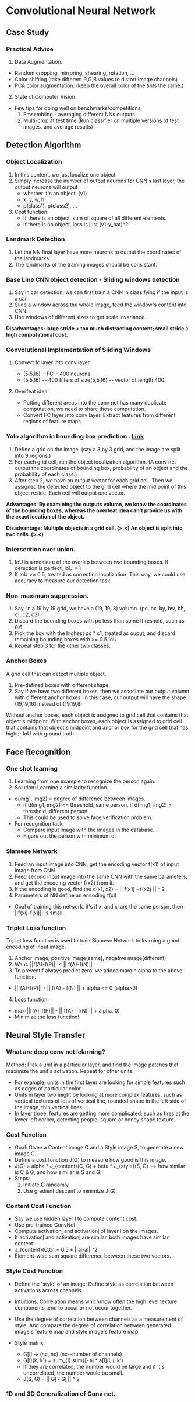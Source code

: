 # Convolutional Neural Network

## Case Study

### Practical Advice

1. Data Augmentation. 
  - Random cropping, mirroring, shearing, rotation, ...
  - Color shifting (take different R,G,B values to distort image channels) 
  - PCA color augmentation. (keep the overall color of the tints the same.)

2. State of Computer Vision
  - Few tips for doing well on benchmarks/competitions 
    1) Emsembling - averaging different NNs outputs
    2) Multi-crop at test time (Run classifier on multiple versions of test images, and average results)

## Detection Algorithm

### Object Localization

1. In this content, we just localize one object. 
2. Simply increase the number of output neurons for CNN's last layer, the output neurons will output 
    - whether it's an object. (y1)
    - x, y, w, h
    - p(class1), p(class2), ...
3. Cost function:
    - If there is an object, sum of square of all different elements. 
    - If there is no object, loss is just (y1-y_hat)^2

### Landmark Detection

1. Let the NN final layer have more neurons to output the coordinates of the landmarks. 
2. The landmarks of the training images should be consistant. 

### Base Line CNN object detection - Sliding windows detection 

1. Say in car detection, we can first train a CNN in classifying if the input is a car. 
2. Slide a window across the whole image, feed the window's content into CNN. 
3. Use windows of different sizes to get scale invariance. 

**Disadvantages: large stride-> too much distracting content; small stride-> high computational cost.**

### Convolutional Implementation of Sliding Windows

1. Convert fc layer into conv layer. 
    - (5,5,16) --FC-- 400 neurons. 
    - (5,5,16) -- 400 filters of size(5,5,16) -- vector of length 400. 

2. Overfeat idea. 
    - Putting different areas into the conv net has many duplicate computation, we need to share those computation. 
    - Convert FC layer into conv layer. Extract features from different regions of feature maps.  

### Yolo algorithm in bounding box prediction . [Link](https://www.coursera.org/learn/convolutional-neural-networks/lecture/9EcTO/bounding-box-predictions)

1. Define a grid on the image. (say a 3 by 3 grid, and the image are split into 9 regions.)
2. For each grid cell, run the object localization algorithm. (A conv net outout the coordinates of bounding box, probability of an object and the probability of each class.)
3. After step 2, we have an output vector for each grid cell. Then we assigned the detected object to the grid cell where the mid point of this object reside. Each cell will output one vector. 

**Advantages: By examining the outputs volumn, we know the coordinates of the bounding boxes, whereas the overfeat idea can't provide us with the exact location of the object.**

**Disadvantage: Multiple objects in a grid cell. (>.<)   An object is split into two cells. (>.<)**

### Intersection over union. 

1. IoU is a measure of the overlap between two bounding boxes. If detection is perfect, IoU = 1
2. If IoU >= 0.5, treated as correction localization. This way, we could use accuracy to measure our detection task. 

### Non-maximum suppression. 

1. Say, in a 19 by 19 grid, we have a (19, 19, 8) volumn. (pc, bx, by, bw, bh, c1, c2, c3)
2. Discard the bounding boxes with pc less than some threshold, such as 0.6
3. Pick the box with the highest pc * c1, treated as ouput, and discard remaining bounding boxes with >= 0.5 IoU. 
4. Repeat step 3 for the other two classes. 

### Anchor Boxes

A grid cell that can detect multiple object. 

1. Pre-defined boxes with different shape. 
2. Say if we have two different boxes, then we associate our output volumn with different anchor boxes. In this case, our output will have the shape (19,19,16) instead of (19,19,8)

Without anchor boxes, each object is assigned to grid cell that contains that object's midpoint. 
With anchor boxes, each object is assigned to grid cell that contains that object's midpoint and anchor box for the grid cell that has higher IoU with ground truth. 

## Face Recognition

### One shot learning
1. Learning from one example to recognize the person again.
2. Solution: Learning a similarity function. 
  - d(img1, img2) = degree of difference between images. 
    - If d(img1, img2) <= threshold, same person, if d(img1, img2) > threshold, different person. 
    - This could be used to solve face verification problem. 
  - For recognition task:
    - Compare input image with the images in the database. 
    - Figure out the person with minimum d. 

### Siamese Network
1. Feed an input image into CNN, get the encoding vector f(x1) of input image from CNN.
2. Feed second input image into the same CNN with the same parameters, and get the encoding vector f(x2) from it. 
3. If the encoding is good, find the d(x1, x2) = || f(x1) - f(x2) || ^ 2
4. Parameters of NN define an encoding f(xi)
  - Goal of training this network, it's if xi and xj are the same person, then ||f(xi)-f(xj)|| is small. 

### Triplet Loss function 
Triplet loss function is used to train Siamese Network to learning a good encoding of input image. 
1. Anchor image, positive image(same), negative image(different)
2. Want: ||f(A)-f(P)|| < || f(A)-f(N)||
3. To prevent f always predict zero, we added margin alpha to the above function:
  - ||f(A)-f(P)|| - || f(A) - f(N) || + alpha <= 0 (alpha>0)
4. Loss function:
  - max(||f(A)-f(P)|| - || f(A) - f(N) || + alpha, 0)
  - Minimize the loss function! 


## Neural Style Transfer

### What are deep conv net lelarning? 
Method: Pick a unit in a particular layer, and find the image patches that maximize the unit's activation. Repeat for other units. 
  - For example, units in the first layer are looking for simple features such as edges of particular color. 
  - Units in layer two might be looking at more complex features, such as vertical textures of lots of vertical line, rounded shape in the left side of the image, thin vertical lines. 
  - In layer three, features are getting more complicated, such as tires at the lower left corner, detecting people, square or honey shape texture. 

### Cost Function
- Goal: Given a Content image C and a Style image S, to generate a new image G. 
- Define a cost function J(G) to measure how good is this image. 
- J(G) = alpha * J_{content}(C, G) + beta * J_{style}(S, G) --> how similar is C & G, and how similar is S and G. 
- Steps:
  1. Initiate G randomly. 
  2. Use gradient descent to minimize J(G)

### Content Cost Function
- Say we use hidden layer l to compute content cost. 
- Use pre-trained ConvNet
- Compute activation[l](C) and activation[l](G) of layer l on the images. 
- If activation[l](C) and activation[l](G) are similar, both images have similar content. 
- J_{content}(C,G) = 0.5 * ||a[l](C)-a[l](G)||^2
- Element-wise sum square difference between these two vectors. 

### Style Cost Function

- Define the 'style' of an image: Define style as correlation between activations across channels. 
- Intuitions: Correlation means which/how often the high level texture components tend to occur or not occur together. 
- Use the degree of correlation between channels as a measurement of style. And compare the degree of correlation between generated image's feature map and style image's feature map. 

- Style matrix:
  - G[l] -> (nc, nc)   (nc--number of channels)
  - G[l]{k, k'} = sum_{i} sum{j} a[l](i,j,k) * a[l](i, j, k')
  - If they are correlated, the number would be large and if it's uncorrelated, the number would be small. 
  - J(S, G) = || G[l](S) - G[l](G) || ^ 2
  
### 1D and 3D Generalization of Conv net. 



